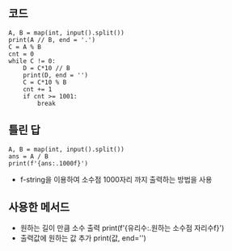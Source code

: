 ## 코드
```
A, B = map(int, input().split())
print(A // B, end = '.')
C = A % B
cnt = 0
while C != 0:
    D = C*10 // B
    print(D, end = '')
    C = C*10 % B
    cnt += 1
    if cnt >= 1001:
        break
```

## 틀린 답
```
A, B = map(int, input().split())
ans = A / B
print(f'{ans:.1000f}')
```

- f-string을 이용하여 소수점 1000자리 까지 출력하는 방법을 사용



## 사용한 메서드
- 원하는 길이 만큼 소수 출력
  print(f'{유리수:.원하는 소수점 자리수f}')
- 출력값에 원하는 값 추가
  print(값, end='')
